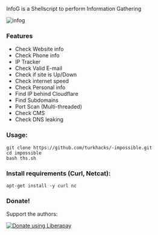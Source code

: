 InfoG is a Shellscript to perform Information Gathering 

![infog](https://i.imgyukle.com/2019/07/06/k1GDNp.png)

### Features

- Check Website info
- Check Phone info
- IP Tracker
- Check Valid E-mail
- Check if site is Up/Down
- Check internet speed
- Check Personal info
- Find IP behind Cloudflare
- Find Subdomains
- Port Scan (Multi-threaded)
- Check CMS
- Check DNS leaking


### Usage:
```
git clone https://github.com/turkhacks/-impossible.git
cd impossible
bash ths.sh
```

### Install requirements (Curl, Netcat):

```
apt-get install -y curl nc
```

### Donate!
Support the authors:

<noscript><a href="https://liberapay.com/thelinuxchoice/donate"><img alt="Donate using Liberapay" src="https://liberapay.com/assets/widgets/donate.svg"></a></noscript>
